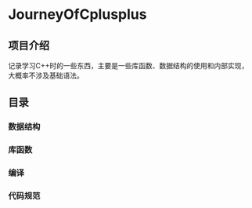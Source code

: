 # JourneyOfCplusplus
## 项目介绍
记录学习C++时的一些东西，主要是一些库函数、数据结构的使用和内部实现，大概率不涉及基础语法。
## 目录
### 数据结构
### 库函数
### 编译
### 代码规范
